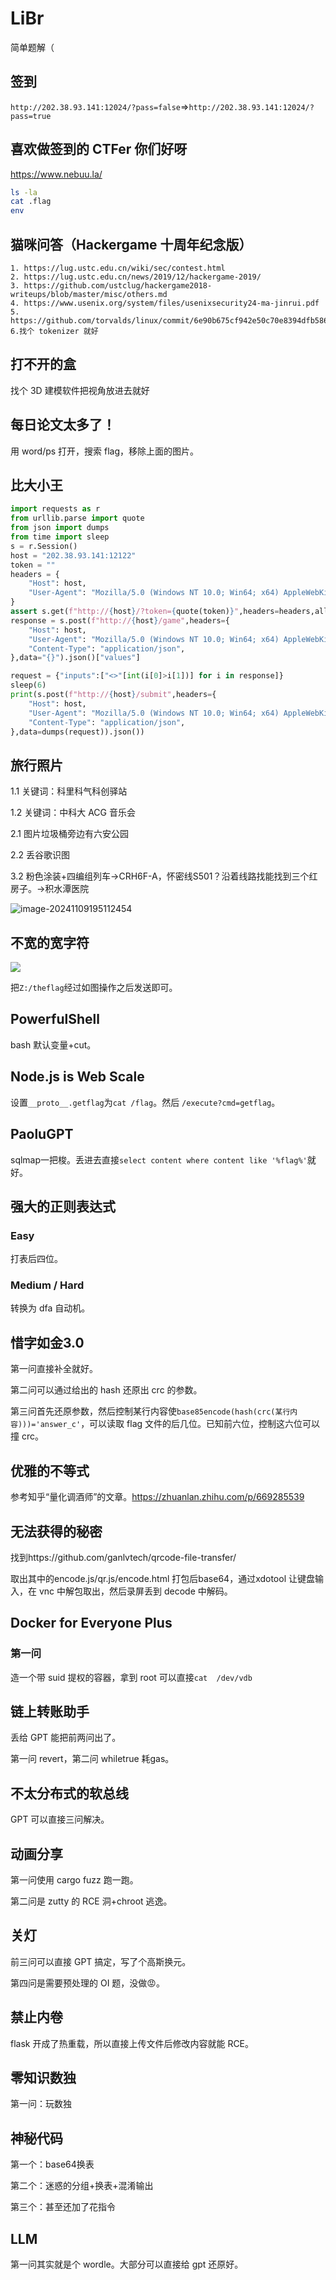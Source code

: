 # LiBr

简单题解（

## 签到

`http://202.38.93.141:12024/?pass=false`=>`http://202.38.93.141:12024/?pass=true`

##  喜欢做签到的 CTFer 你们好呀

https://www.nebuu.la/ 

```bash
ls -la
cat .flag
env
```

## 猫咪问答（Hackergame 十周年纪念版）

```
1. https://lug.ustc.edu.cn/wiki/sec/contest.html
2. https://lug.ustc.edu.cn/news/2019/12/hackergame-2019/
3. https://github.com/ustclug/hackergame2018-writeups/blob/master/misc/others.md
4. https://www.usenix.org/system/files/usenixsecurity24-ma-jinrui.pdf 
5. https://github.com/torvalds/linux/commit/6e90b675cf942e50c70e8394dfb5862975c3b3b2
6.找个 tokenizer 就好
```

## 打不开的盒

找个 3D 建模软件把视角放进去就好

## 每日论文太多了！

用 word/ps 打开，搜索 flag，移除上面的图片。

## 比大小王

```python
import requests as r
from urllib.parse import quote
from json import dumps
from time import sleep
s = r.Session()
host = "202.38.93.141:12122"
token = ""
headers = {
    "Host": host,
    "User-Agent": "Mozilla/5.0 (Windows NT 10.0; Win64; x64) AppleWebKit/537.36 (KHTML, like Gecko) Chrome/58.0.3029.110 Safari/537.36 Edge/16.16299",
}
assert s.get(f"http://{host}/?token={quote(token)}",headers=headers,allow_redirects=False).status_code == 302
response = s.post(f"http://{host}/game",headers={
    "Host": host,
    "User-Agent": "Mozilla/5.0 (Windows NT 10.0; Win64; x64) AppleWebKit/537.36 (KHTML, like Gecko) Chrome/58.0.3029.110 Safari/537.36 Edge/16.16299",
    "Content-Type": "application/json",
},data="{}").json()["values"]

request = {"inputs":["<>"[int(i[0]>i[1])] for i in response]}
sleep(6)
print(s.post(f"http://{host}/submit",headers={
    "Host": host,
    "User-Agent": "Mozilla/5.0 (Windows NT 10.0; Win64; x64) AppleWebKit/537.36 (KHTML, like Gecko) Chrome/58.0.3029.110 Safari/537.36 Edge/16.16299",
    "Content-Type": "application/json",
},data=dumps(request)).json())
```

## 旅行照片

1.1 关键词：科里科气科创驿站

1.2 关键词：中科大 ACG 音乐会

2.1 图片垃圾桶旁边有六安公园

2.2 丢谷歌识图

3.2 粉色涂装+四编组列车->CRH6F-A，怀密线S501？沿着线路找能找到三个红房子。->积水潭医院

![image-20241109195112454](https://cdn.nvme0n1p.dev/2024/11/a45acd0ab8082287ceb1b3e4aabeed47.webp)

## 不宽的宽字符

![](https://cdn.nvme0n1p.dev/2024/11/07d08d72b36bbd61b1c443a9cf084f27.webp)

把`Z:/theflag`经过如图操作之后发送即可。

## PowerfulShell

bash 默认变量+cut。

## Node.js is Web Scale

设置`__proto__.getflag`为`cat /flag`。然后 `/execute?cmd=getflag`。

## PaoluGPT

sqlmap一把梭。丢进去直接`select content where content like '%flag%'`就好。

## 强大的正则表达式

### Easy

打表后四位。

### Medium / Hard

转换为 dfa 自动机。

## 惜字如金3.0

第一问直接补全就好。

第二问可以通过给出的 hash 还原出 crc 的参数。

第三问首先还原参数，然后控制某行内容使`base85encode(hash(crc(某行内容)))='answer_c'`，可以读取 flag 文件的后几位。已知前六位，控制这六位可以撞 crc。

## 优雅的不等式

参考知乎“量化调酒师”的文章。https://zhuanlan.zhihu.com/p/669285539

## 无法获得的秘密

找到https://github.com/ganlvtech/qrcode-file-transfer/

取出其中的encode.js/qr.js/encode.html 打包后base64，通过xdotool 让键盘输入，在 vnc 中解包取出，然后录屏丢到 decode 中解码。

## Docker for Everyone Plus

### 第一问

造一个带 suid 提权的容器，拿到 root 可以直接`cat  /dev/vdb`

## 链上转账助手

丢给 GPT 能把前两问出了。

第一问 revert，第二问 whiletrue 耗gas。

## 不太分布式的软总线

GPT 可以直接三问解决。

## 动画分享

第一问使用 cargo fuzz 跑一跑。

第二问是 zutty 的 RCE 洞+chroot 逃逸。

## 关灯

前三问可以直接 GPT 搞定，写了个高斯换元。

第四问是需要预处理的 OI 题，没做😡。

## 禁止内卷

flask 开成了热重载，所以直接上传文件后修改内容就能 RCE。

## 零知识数独

第一问：玩数独

## 神秘代码

第一个：base64换表

第二个：迷惑的分组+换表+混淆输出

第三个：甚至还加了花指令

## LLM 

第一问其实就是个 wordle。大部分可以直接给 gpt 还原好。

